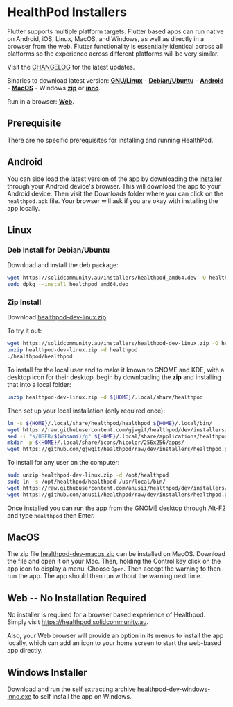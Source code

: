 # HealthPod Installers

Flutter supports multiple platform targets. Flutter based apps can run
native on Android, iOS, Linux, MacOS, and Windows, as well as directly
in a browser from the web. Flutter functionality is essentially
identical across all platforms so the experience across different
platforms will be very similar.

Visit the
[CHANGELOG](https://github.com/gjwgit/healthpod/blob/dev/CHANGELOG.md)
for the latest updates.

Binaries to download latest version:
[**GNU/Linux**](https://solidcommunity.au/installers/healthpod-dev-linux.zip) -
[**Debian/Ubuntu**](https://solidcommunity.au/installers/healthpod_amd64.deb) -
[**Android**](https://solidcommunity.au/installers/healthpod.apk) -
[**MacOS**](https://solidcommunity.au/installers/healthpod-dev-macos.zip) -
Windows
[**zip**](https://solidcommunity.au/installers/healthpod-dev-windows.zip) or
[**inno**](https://solidcommunity.au/installers/healthpod-dev-windows-inno.exe).

Run in a browser: [**Web**](https://healthpod.solidcommunity.au).

## Prerequisite

There are no specific prerequisites for installing and running
HealthPod.

## Android

You can side load the latest version of the app by downloading the
[installer](https://solidcommunity.au/installers/healthpod.apk) through
your Android device's browser. This will download the app to your
Android device. Then visit the Downloads folder where you can click on
the `healthpod.apk` file. Your browser will ask if you are okay with
installing the app locally.

## Linux

### Deb Install for Debian/Ubuntu

Download and install the deb package:

```bash
wget https://solidcommunity.au/installers/healthpod_amd64.dev -O healthpod_amd64.deb
sudo dpkg --install healthpod_amd64.deb
```

### Zip Install

Download [healthpod-dev-linux.zip](https://solidcommunity.au/installers/healthpod-dev-linux.zip)

To try it out:

```bash
wget https://solidcommunity.au/installers/healthpod-dev-linux.zip -O healthpod-dev-linux.zip
unzip healthpod-dev-linux.zip -d healthpod
./healthpod/healthpod
```

To install for the local user and to make it known to GNOME and KDE,
with a desktop icon for their desktop, begin by downloading the **zip** and
installing that into a local folder:

```bash
unzip healthpod-dev-linux.zip -d ${HOME}/.local/share/healthpod
```

Then set up your local installation (only required once):

```bash
ln -s ${HOME}/.local/share/healthpod/healthpod ${HOME}/.local/bin/
wget https://raw.githubusercontent.com/gjwgit/healthpod/dev/installers/healthpod.desktop -O ${HOME}/.local/share/applications/healthpod.desktop
sed -i "s/USER/$(whoami)/g" ${HOME}/.local/share/applications/healthpod.desktop
mkdir -p ${HOME}/.local/share/icons/hicolor/256x256/apps/
wget https://github.com/gjwgit/healthpod/raw/dev/installers/healthpod.png -O ${HOME}/.local/share/icons/hicolor/256x256/apps/healthpod.png
```

To install for any user on the computer:

```bash
sudo unzip healthpod-dev-linux.zip -d /opt/healthpod
sudo ln -s /opt/healthpod/healthpod /usr/local/bin/
wget https://raw.githubusercontent.com/anusii/healthpod/dev/installers/healthpod.desktop -O ${HOME}/usr/local/share/applications/healthpod.desktop
wget https://github.com/anusii/healthpod/raw/dev/installers/healthpod.png -O ${HOME}/use/local/share/icons/healthpod.png
```

Once installed you can run the app from the GNOME desktop through
Alt-F2 and type `healthpod` then Enter.

## MacOS

The zip file
[healthpod-dev-macos.zip](https://solidcommunity.au/installers/healthpod-dev-macos.zip)
can be installed on MacOS. Download the file and open it on your
Mac. Then, holding the Control key click on the app icon to display a
menu. Choose `Open`. Then accept the warning to then run the app. The
app should then run without the warning next time.

## Web -- No Installation Required

No installer is required for a browser based experience of
Healthpod. Simply visit https://healthpod.solidcommunity.au.

Also, your Web browser will provide an option in its menus to install
the app locally, which can add an icon to your home screen to start
the web-based app directly.

## Windows Installer

Download and run the self extracting archive
[healthpod-dev-windows-inno.exe](https://solidcommunity.au/installers/healthpod-dev-windows-inno.exe)
to self install the app on Windows.
